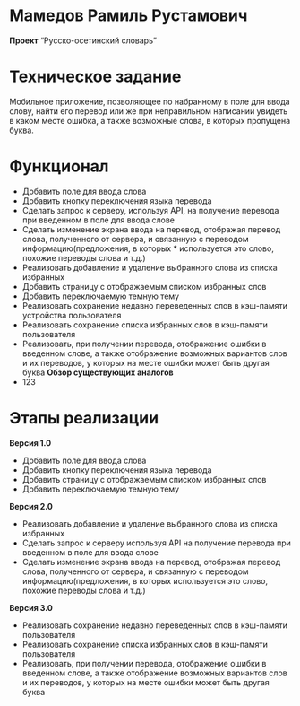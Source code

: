 # Мамедов Рамиль Рустамович

**Проект** “Русско-осетинский словарь”

# Техническое задание

Мобильное приложение, позволяющее по набранному в поле для ввода слову, найти его перевод или же при неправильном написании увидеть в каком месте ошибка, а также возможные слова, в которых пропущена буква.

# Функционал 
* Добавить поле для ввода слова
* Добавить кнопку переключения языка перевода
* Сделать запрос к серверу, используя API, на получение перевода при введенном в поле для ввода слове
* Сделать изменение экрана ввода на перевод, отображая перевод слова, полученного от сервера, и связанную с переводом информацию(предложения, в которых * используется это слово, похожие переводы слова и т.д.)
* Реализовать добавление и удаление выбранного слова из списка избранных
* Добавить страницу с отображаемым списком избранных слов
* Добавить переключаемую темную тему
* Реализовать сохранение недавно переведенных слов в кэш-памяти устройства пользователя
* Реализовать сохранение списка избранных слов в кэш-памяти пользователя
* Реализовать, при получении перевода, отображение ошибки в введенном слове, а также отображение возможных вариантов слов и их переводов, у которых на месте ошибки может быть другая буква
**Обзор существующих аналогов**
* 123
# Этапы реализации
**Версия 1.0**
* Добавить поле для ввода слова
* Добавить кнопку переключения языка перевода
* Добавить страницу с отображаемым списком избранных слов
* Добавить переключаемую темную тему

**Версия 2.0**
* Реализовать добавление и удаление выбранного слова из списка избранных
* Сделать запрос к серверу используя API на получение перевода при введенном в поле для ввода слове
* Сделать изменение экрана ввода на перевод, отображая перевод слова, полученного от сервера, и связанную с переводом информацию(предложения, в которых используется это слово, похожие переводы слова и т.д.)

**Версия 3.0**
* Реализовать сохранение недавно переведенных слов в кэш-памяти пользователя
* Реализовать сохранение списка избранных слов в кэш-памяти пользователя
* Реализовать, при получении перевода, отображение ошибки в введенном слове, а также отображение возможных вариантов слов и их переводов, у которых на месте ошибки может быть другая буква


